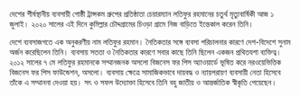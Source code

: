 দেশের শীর্ষস্থানীয় ব্যবসায়ী গোষ্ঠী ট্রান্সকম গ্রুপের প্রতিষ্ঠাতা চেয়ারম্যান লতিফুর রহমানের চতুর্থ মৃত্যুবার্ষিকী আজ ১ জুলাই। ২০২০ সালের এই দিনে কুমিল্লার চৌদ্দগ্রামের চিওড়া গ্রামে নিজ বাড়িতে ইন্তেকাল করেন তিনি।

দেশে ব্যবসাজগতে এক অনুকরণীয় নাম লতিফুর রহমান। নৈতিকতার সঙ্গে ব্যবসা পরিচালনার কারণে দেশ-বিদেশে সুনাম অর্জন করেছিলেন তিনি। ব্যবসায় সততা ও নৈতিকতার কারণে সবার কাছে তিনি ছিলেন একজন প্রথিতযশা ব্যক্তিত্ব। ২০১২ সালের ৭ মে লতিফুর রহমানকে সম্মানজনক অসলো বিজনেস ফর পিস অ্যাওয়ার্ডে ভূষিত করে নরওয়েভিত্তিক বিজনেস ফর পিস ফাউন্ডেশন, অসলো। ব্যবসায় ক্ষেত্রে সামাজিকভাবে দায়বদ্ধ ও ন্যায়পরায়ণ ব্যবসায়ী নেতা হিসেবে তাঁকে এ সম্মাননা দেওয়া হয়। সৎ ও সফল উদ্যোক্তা হিসেবে তিনি বহু জাতীয় ও আন্তর্জাতিক স্বীকৃতি পেয়েছেন।
